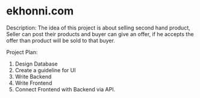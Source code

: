 # ekhonni.com

Description:
The idea of this project is about selling second hand product, Seller can post their products and buyer can give an offer, if he accepts the offer than product will be sold to that buyer.


Project Plan:
1. Design Database
2. Create a guideline for UI
3. Write Backend
4. Write Frontend
5. Connect Frontend with Backend via API.
